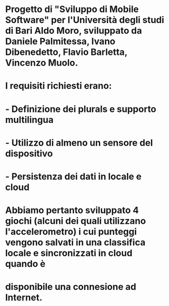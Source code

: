 # Progetto di "Sviluppo di Mobile Software" per l'Università degli studi di Bari Aldo Moro, sviluppato da Daniele Palmitessa, Ivano Dibenedetto, Flavio Barletta, Vincenzo Muolo.
# I requisiti richiesti erano:
# - Definizione dei plurals e supporto multilingua
# - Utilizzo di almeno un sensore del dispositivo
# - Persistenza dei dati in locale e cloud
# Abbiamo pertanto sviluppato 4 giochi (alcuni dei quali utilizzano l'accelerometro) i cui punteggi vengono salvati in una classifica locale e sincronizzati in cloud quando è
# disponibile una connesione ad Internet.
